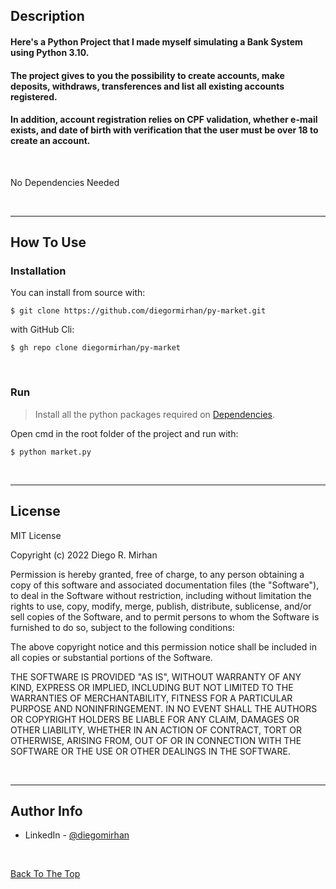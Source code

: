 ## Description
#### Here's a Python Project that I made myself simulating a Bank System using Python 3.10.
#### The project gives to you the possibility to create accounts, make deposits, withdraws, transferences and list all existing accounts registered.
#### In addition, account registration relies on CPF validation, whether e-mail exists, and date of birth with verification that the user must be over 18 to create an account.

<br />

No Dependencies Needed 

<br />


---

## How To Use

### Installation

You can install from source with:

```
$ git clone https://github.com/diegormirhan/py-market.git
```
with GitHub Cli:
```
$ gh repo clone diegormirhan/py-market
```

<br />

### Run

> Install all the python packages required on [Dependencies](#dependencies-needed).

Open cmd in the root folder of the project and run with:

```
$ python market.py
```

<br />


---

## License

MIT License

Copyright (c) 2022 Diego R. Mirhan

Permission is hereby granted, free of charge, to any person obtaining a copy
of this software and associated documentation files (the "Software"), to deal
in the Software without restriction, including without limitation the rights
to use, copy, modify, merge, publish, distribute, sublicense, and/or sell
copies of the Software, and to permit persons to whom the Software is
furnished to do so, subject to the following conditions:

The above copyright notice and this permission notice shall be included in all
copies or substantial portions of the Software.

THE SOFTWARE IS PROVIDED "AS IS", WITHOUT WARRANTY OF ANY KIND, EXPRESS OR
IMPLIED, INCLUDING BUT NOT LIMITED TO THE WARRANTIES OF MERCHANTABILITY,
FITNESS FOR A PARTICULAR PURPOSE AND NONINFRINGEMENT. IN NO EVENT SHALL THE
AUTHORS OR COPYRIGHT HOLDERS BE LIABLE FOR ANY CLAIM, DAMAGES OR OTHER
LIABILITY, WHETHER IN AN ACTION OF CONTRACT, TORT OR OTHERWISE, ARISING FROM,
OUT OF OR IN CONNECTION WITH THE SOFTWARE OR THE USE OR OTHER DEALINGS IN THE
SOFTWARE.

<br />


---

## Author Info

- LinkedIn - [@diegomirhan](https://www.linkedin.com/in/diegomirhan/)

<br />

[Back To The Top](#bank-app-with-python)
